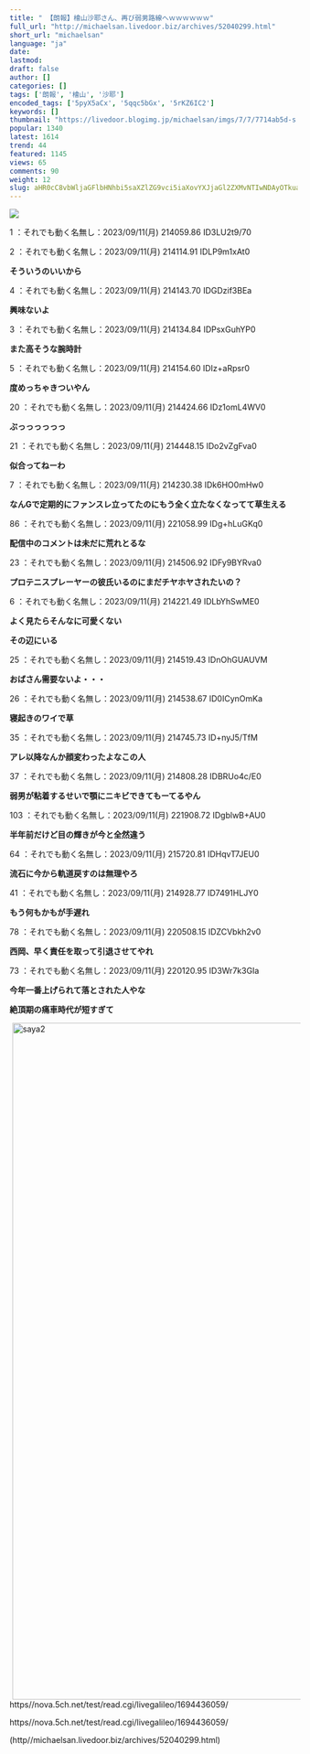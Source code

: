 ```yaml
---
title: " 【朗報】檜山沙耶さん、再び弱男路線へｗｗｗｗｗｗ"
full_url: "http://michaelsan.livedoor.biz/archives/52040299.html"
short_url: "michaelsan"
language: "ja"
date: 
lastmod: 
draft: false
author: []
categories: []
tags: ['朗報', '檜山', '沙耶']
encoded_tags: ['5pyX5aCx', '5qqc5bGx', '5rKZ6IC2']
keywords: []
thumbnail: "https://livedoor.blogimg.jp/michaelsan/imgs/7/7/7714ab5d-s.jpg"
popular: 1340
latest: 1614
trend: 44
featured: 1145
views: 65
comments: 90
weight: 12
slug: aHR0cC8vbWljaGFlbHNhbi5saXZlZG9vci5iaXovYXJjaGl2ZXMvNTIwNDAyOTkuaHRtbA==
---
```


![](https://livedoor.blogimg.jp/michaelsan/imgs/7/7/7714ab5d-s.jpg)

<div><p>1 ：それでも動く名無し：2023/09/11(月) 214059.86 ID3LU2t9/70</p><p>2 ：それでも動く名無し：2023/09/11(月) 214114.91 IDLP9m1xAt0</p><b><p>そういうのいいから </p></b><p>4 ：それでも動く名無し：2023/09/11(月) 214143.70 IDGDzif3BEa</p><b><p>興味ないよ </p></b><p>3 ：それでも動く名無し：2023/09/11(月) 214134.84 IDPsxGuhYP0</p><b><p>また高そうな腕時計 </p></b><p>5 ：それでも動く名無し：2023/09/11(月) 214154.60 IDIz+aRpsr0</p><b><p>度めっちゃきついやん </p></b><p>20 ：それでも動く名無し：2023/09/11(月) 214424.66 IDz1omL4WV0</p><b><p>ぶっっっっっっ</p></b><p>21 ：それでも動く名無し：2023/09/11(月) 214448.15 IDo2vZgFva0</p><b><p>似合ってねーわ </p></b><p>7 ：それでも動く名無し：2023/09/11(月) 214230.38 IDk6HO0mHw0</p><b><p>なんGで定期的にファンスレ立ってたのにもう全く立たなくなってて草生える </p></b><p>86 ：それでも動く名無し：2023/09/11(月) 221058.99 IDg+hLuGKq0</p><b><p>配信中のコメントは未だに荒れとるな </p></b><p>23 ：それでも動く名無し：2023/09/11(月) 214506.92 IDFy9BYRva0</p><b><p>プロテニスプレーヤーの彼氏いるのにまだチヤホヤされたいの？</p></b><p>6 ：それでも動く名無し：2023/09/11(月) 214221.49 IDLbYhSwME0</p><p><b><p>よく見たらそんなに可愛くない</p></b></p><p><b><p></p></b></p><b><p>その辺にいる </p></b><p>25 ：それでも動く名無し：2023/09/11(月) 214519.43 IDnOhGUAUVM</p><b><p>おばさん需要ないよ・・・ </p></b><p>26 ：それでも動く名無し：2023/09/11(月) 214538.67 ID0ICynOmKa</p><b><p>寝起きのワイで草 </p></b><p>35 ：それでも動く名無し：2023/09/11(月) 214745.73 ID+nyJ5/TfM</p><b><p>アレ以降なんか顔変わったよなこの人 </p></b><p>37 ：それでも動く名無し：2023/09/11(月) 214808.28 IDBRUo4c/E0</p><b><p>弱男が粘着するせいで顎にニキビできてもーてるやん </p></b><p>103 ：それでも動く名無し：2023/09/11(月) 221908.72 IDgblwB+AU0</p><b><p>半年前だけど目の輝きが今と全然違う</p></b><p>64 ：それでも動く名無し：2023/09/11(月) 215720.81 IDHqvT7JEU0</p><b><p>流石に今から軌道戻すのは無理やろ </p></b><p>41 ：それでも動く名無し：2023/09/11(月) 214928.77 ID7491HLJY0</p><b><p>もう何もかもが手遅れ </p></b><p>78 ：それでも動く名無し：2023/09/11(月) 220508.15 IDZCVbkh2v0</p><b><p>西岡、早く責任を取って引退させてやれ </p></b><p>73 ：それでも動く名無し：2023/09/11(月) 220120.95 ID3Wr7k3GIa</p><p><b><p>今年一番上げられて落とされた人やな</p></b></p><p><b><p></p></b></p><b><p>絶頂期の痛車時代が短すぎて </p></b><img border='0' height='1184' hspace='5' width='680' class='pict' alt='saya2' src='https//livedoor.blogimg.jp/michaelsan/imgs/5/b/5b0cc764-s.jpg'>https//nova.5ch.net/test/read.cgi/livegalileo/1694436059/<br clear='all'> <p id='a6850dc6aefc0d5bbff2bea180d92d89'> </p> <p id='a6850dc6aefc0d5bbff2bea180d92d89'> </p> <p class='alistcloud-container-6795'></p> <p>https//nova.5ch.net/test/read.cgi/livegalileo/1694436059/</p></div>

(http//michaelsan.livedoor.biz/archives/52040299.html)
